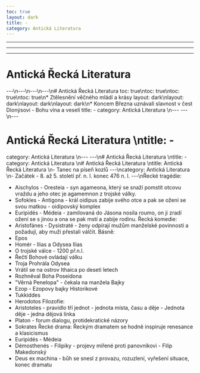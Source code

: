 ```yaml
---
toc: true
layout: dark
title: -
category: Antická Literatura 
---
```

---
---
---
# Antická Řecká Literatura 
---\n---\n---\n---\n# Antická Řecká Literatura
toc: true\ntoc: true\ntoc: true\ntoc: true\n* Ztělesnění věčného mládí a krásy
layout: dark\nlayout: dark\nlayout: dark\nlayout: dark\n* Koncem Března uznávali slavnost v čest Dionýsovi - Bohu vína a veselí
title: -
category: Antická Literatura \n---
---\n---
# Antická Řecká Literatura \ntitle: -
category: Antická Literatura \n---
---\n# Antická Řecká Literatura \ntitle: -
category: Antická Literatura \n# Antická Řecká Literatura \ntitle: Antická Řecká Literatura \n- Tanec na píseň kozlů
---\ncategory: Antická Literatura \n- Začátek - 8. až 5. století př. n. l. konec 476 n. l.
---\nŘecké tragédie: 
* Aischylos - Oresteia - syn agameona, který se snaží pomstít otcovu vraždu a jeho otec je agamemnon z trojské války.
* Sofokles - Antigona - král oidipus zabije svého otce a pak se ožení se svou matkou - oidipovský komplex
* Euripidés - Médeia -  zamilovaná do Jásona nosila roumo, on ji zradí ožení se s jinou a ona se pak mstí a zabije rodinu.
Řecká komedie:
* Aristofánes - Dysistraté - ženy odpírají mužům manželské povinnosti a požadují, aby muži přestali válčit.
Básně:
* Epos
* Homér - Ilias a Odysea
Ilias
* O trojské válce - 1200 př.n.l.
* Řečtí Bohové ovládají válku
* Troja Prohrála
Odysea
* Vrátil se na ostrov Ithaica po deseti letech
* Rozhněval Boha Poseidona
* "Věrná Penelopa" - čekala na manžela
Bajky
* Ezop - Ezopovy bajky
Historikové
* Tukkiddes
* Herodotos
Filozofie:
* Aristoteles - pravidlo tří jednot - jednota místa, času a děje - Jednota děje - jedna dějová linka
* Platon - forum dialogu, protidekratické názory
* Sokrates
Řecké drama:
Řeckým dramatem se hodně inspiruje renesance a klasicismus
* Euripidés - Médeia
* Démosthenés - Filipiky - projevy mířené proti panovníkovi - Filip Makedonský
* Deus ex machina - bůh se snesl z provazu, rozuzlení, vyřešení situace, konec dramatu
